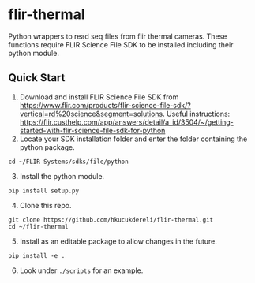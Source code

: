 # flir-thermal

Python wrappers to read seq files from flir thermal cameras. These functions require FLIR Science File SDK to be installed including their python module.

## Quick Start

1. Download and install FLIR Science File SDK from https://www.flir.com/products/flir-science-file-sdk/?vertical=rd%20science&segment=solutions. Useful instructions: https://flir.custhelp.com/app/answers/detail/a_id/3504/~/getting-started-with-flir-science-file-sdk-for-python
2. Locate your SDK installation folder and enter the folder containing the python package.
```
cd ~/FLIR Systems/sdks/file/python
```
3. Install the python module.
```
pip install setup.py
```
4. Clone this repo.
```
git clone https://github.com/hkucukdereli/flir-thermal.git
cd ~/flir-thermal
```
5. Install as an editable package to allow changes in the future.
```
pip install -e .
```
6. Look under ```./scripts``` for an example.
